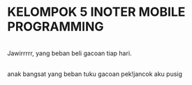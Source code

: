 # KELOMPOK 5 INOTER MOBILE PROGRAMMING

<br>Jawirrrrr, yang beban  beli gacoan tiap hari.

<br>anak bangsat yang beban tuku gacoan pek!jancok aku pusig
